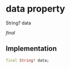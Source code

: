 


# data property







String? data
  
_<span class="feature">final</span>_






## Implementation

```dart
final String? data;
```







